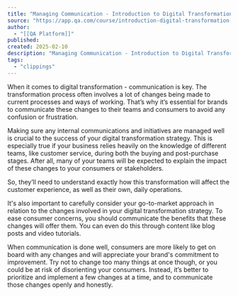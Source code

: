 ```yaml
---
title: "Managing Communication - Introduction to Digital Transformation and Digital Economy Lesson | QA Platform"
source: "https://app.qa.com/course/introduction-digital-transformation-and-digital-economy-1698/managing-communication/?context_id=13677&context_resource=lp"
author:
  - "[[QA Platform]]"
published:
created: 2025-02-10
description: "Managing Communication - Introduction to Digital Transformation and Digital Economy lesson from QA Platform. Start learning today with our digital training solutions."
tags:
  - "clippings"
---
```

When it comes to digital transformation - communication is key. The transformation process often involves a lot of changes being made to current processes and ways of working. That’s why it’s essential for brands to communicate these changes to their teams and consumers to avoid any confusion or frustration.

Making sure any internal communications and initiatives are managed well is crucial to the success of your digital transformation strategy. This is especially true if your business relies heavily on the knowledge of different teams, like customer service, during both the buying and post-purchase stages. After all, many of your teams will be expected to explain the impact of these changes to your consumers or stakeholders. 

So, they’ll need to understand exactly how this transformation will affect the customer experience, as well as their own, daily operations. 

It's also important to carefully consider your go-to-market approach in relation to the changes involved in your digital transformation strategy. To ease consumer concerns, you should communicate the benefits that these changes will offer them. You can even do this through content like blog posts and video tutorials.

When communication is done well, consumers are more likely to get on board with any changes and will appreciate your brand's commitment to improvement. Try not to change too many things at once though, or you could be at risk of disorienting your consumers. Instead, it’s better to prioritize and implement a few changes at a time, and to communicate those changes openly and honestly.